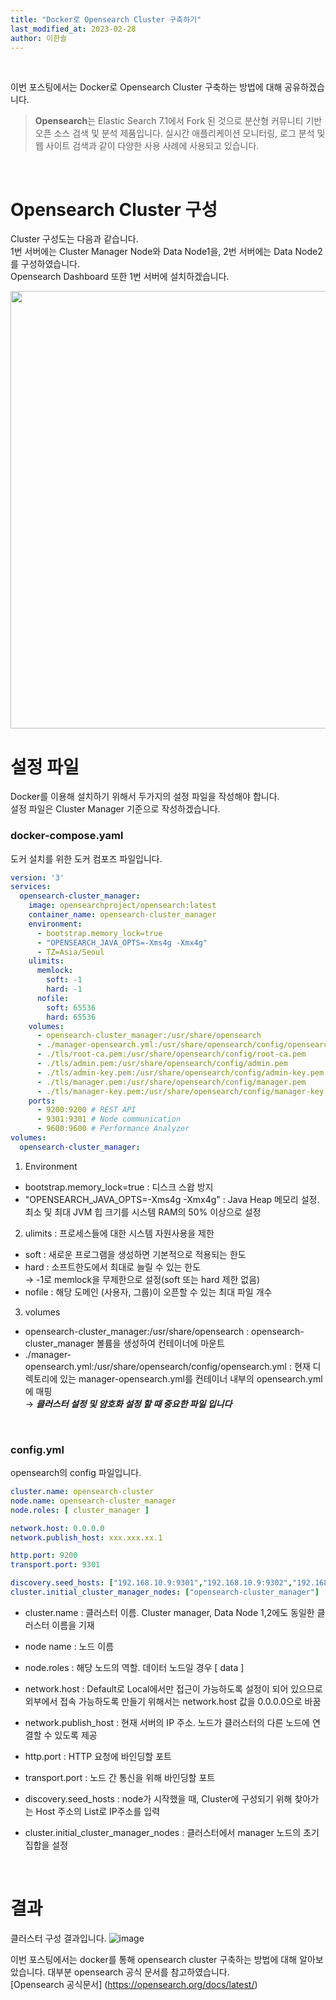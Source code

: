```yaml
---
title: "Docker로 Opensearch Cluster 구축하기"
last_modified_at: 2023-02-28
author: 이한솔
---
```

<br>

이번 포스팅에서는 Docker로 Opensearch Cluster 구축하는 방법에 대해 공유하겠습니다.

> **Opensearch**는 Elastic Search 7.1에서 Fork 된 것으로 분산형 커뮤니티 기반 오픈 소스 검색 및 분석 제품입니다. 실시간 애플리케이션 모니터링, 로그 분석 및 웹 사이트 검색과 같이 다양한 사용 사례에 사용되고 있습니다.

<br>

# Opensearch Cluster 구성
Cluster 구성도는 다음과 같습니다. <br>
1번 서버에는 Cluster Manager Node와 Data Node1을, 2번 서버에는 Data Node2를 구성하였습니다. <br>
Opensearch Dashboard 또한 1번 서버에 설치하겠습니다.

<img src="https://user-images.githubusercontent.com/96156882/221719523-a5773918-f9a2-44c0-b4ef-2ba70363de47.png" width="700">

<br>

# 설정 파일
Docker를 이용해 설치하기 위해서 두가지의 설정 파일을 작성해야 합니다.<br>
설정 파일은 Cluster Manager 기준으로 작성하겠습니다. <br>

### **docker-compose.yaml** <br>
도커 설치를 위한 도커 컴포즈 파일입니다.

```yaml
version: '3'
services:
  opensearch-cluster_manager:
    image: opensearchproject/opensearch:latest
    container_name: opensearch-cluster_manager
    environment:
      - bootstrap.memory_lock=true
      - "OPENSEARCH_JAVA_OPTS=-Xms4g -Xmx4g"
      - TZ=Asia/Seoul
    ulimits:
      memlock:
        soft: -1
        hard: -1
      nofile:
        soft: 65536 
        hard: 65536
    volumes:
      - opensearch-cluster_manager:/usr/share/opensearch
      - ./manager-opensearch.yml:/usr/share/opensearch/config/opensearch.yml
      - ./tls/root-ca.pem:/usr/share/opensearch/config/root-ca.pem
      - ./tls/admin.pem:/usr/share/opensearch/config/admin.pem
      - ./tls/admin-key.pem:/usr/share/opensearch/config/admin-key.pem
      - ./tls/manager.pem:/usr/share/opensearch/config/manager.pem
      - ./tls/manager-key.pem:/usr/share/opensearch/config/manager-key.pem
    ports:
      - 9200:9200 # REST API
      - 9301:9301 # Node communication
      - 9600:9600 # Performance Analyzer
volumes:
  opensearch-cluster_manager:

```
1. Environment
- bootstrap.memory_lock=true : 디스크 스왑 방지
- "OPENSEARCH_JAVA_OPTS=-Xms4g -Xmx4g" : Java Heap 메모리 설정. 최소 및 최대 JVM 힙 크기를 시스템 RAM의 50% 이상으로 설정

2. ulimits : 프로세스들에 대한 시스템 자원사용을 제한
- soft : 새로운 프로그램을 생성하면 기본적으로 적용되는 한도 
- hard : 소프트한도에서 최대로 늘릴 수 있는 한도 <br>
  → -1로 memlock을 무제한으로 설정(soft 또는 hard 제한 없음)
- nofile : 해당 도메인 (사용자, 그룹)이 오픈할 수 있는 최대 파일 개수

3. volumes
- opensearch-cluster_manager:/usr/share/opensearch : opensearch-cluster_manager 볼륨을 생성하여 컨테이너에 마운트
- ./manager-opensearch.yml:/usr/share/opensearch/config/opensearch.yml : 현재 디렉토리에 있는 manager-opensearch.yml를 컨테이너 내부의 opensearch.yml에 매핑 <br>
  → _**클러스터 설정 및 암호화 설정 할 때 중요한 파일 입니다**_

<br>

### **config.yml** <br>
opensearch의 config 파일입니다.

```yml
cluster.name: opensearch-cluster
node.name: opensearch-cluster_manager
node.roles: [ cluster_manager ]

network.host: 0.0.0.0
network.publish_host: xxx.xxx.xx.1

http.port: 9200
transport.port: 9301

discovery.seed_hosts: ["192.168.10.9:9301","192.168.10.9:9302","192.168.10.112:9300"]
cluster.initial_cluster_manager_nodes: ["opensearch-cluster_manager"]

```

- cluster.name : 클러스터 이름. Cluster manager, Data Node 1,2에도 동일한 클러스터 이름을 기재
- node name : 노드 이름
- node.roles : 해당 노드의 역할. 데이터 노드일 경우 [ data ]

- network.host : Default로 Local에서만 접근이 가능하도록 설정이 되어 있으므로 외부에서 접속 가능하도록 만들기 위해서는 network.host 값을 0.0.0.0으로 바꿈
- network.publish_host : 현재 서버의 IP 주소. 노드가 클러스터의 다른 노드에 연결할 수 있도록 제공
- http.port : HTTP 요청에 바인딩할 포트
- transport.port : 노드 간 통신을 위해 바인딩할 포트
- discovery.seed_hosts : node가 시작했을 때, Cluster에 구성되기 위해 찾아가는 Host 주소의 List로 IP주소를 입력
- cluster.initial_cluster_manager_nodes : 클러스터에서 manager 노드의 초기 집합을 설정

<br>

# 결과
클러스터 구성 결과입니다.
![image](https://user-images.githubusercontent.com/96156882/221735354-9ab46c80-d70d-4680-bc6a-917225f4941e.png)


이번 포스팅에서는 docker를 통해 opensearch cluster 구축하는 방법에 대해 알아보았습니다. 대부분 opensearch 공식 문서를 참고하였습니다. <br>
[Opensearch 공식문서] (https://opensearch.org/docs/latest/)